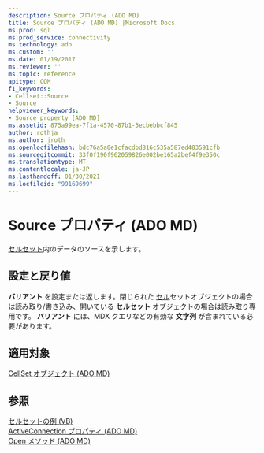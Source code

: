 ```yaml
---
description: Source プロパティ (ADO MD)
title: Source プロパティ (ADO MD) |Microsoft Docs
ms.prod: sql
ms.prod_service: connectivity
ms.technology: ado
ms.custom: ''
ms.date: 01/19/2017
ms.reviewer: ''
ms.topic: reference
apitype: COM
f1_keywords:
- Cellset::Source
- Source
helpviewer_keywords:
- Source property [ADO MD]
ms.assetid: 875a99ea-7f1a-4570-87b1-5ecbebbcf845
author: rothja
ms.author: jroth
ms.openlocfilehash: bdc76a5a0e1cfacdbd816c535a587ed483591cfb
ms.sourcegitcommit: 33f0f190f962059826e002be165a2bef4f9e350c
ms.translationtype: MT
ms.contentlocale: ja-JP
ms.lasthandoff: 01/30/2021
ms.locfileid: "99169699"
---
```

# <a name="source-property-ado-md"></a>Source プロパティ (ADO MD)
[セルセット](./cellset-object-ado-md.md)内のデータのソースを示します。  
  
## <a name="settings-and-return-values"></a>設定と戻り値  
 **バリアント** を設定または返します。閉じられた [セル](./cellset-object-ado-md.md)セットオブジェクトの場合は読み取り/書き込み、開いている **セルセット** オブジェクトの場合は読み取り専用です。 **バリアント** には、MDX クエリなどの有効な **文字列** が含まれている必要があります。  
  
## <a name="applies-to"></a>適用対象  
 [CellSet オブジェクト (ADO MD)](./cellset-object-ado-md.md)  
  
## <a name="see-also"></a>参照  
 [セルセットの例 (VB)](./cellset-example-vb.md)   
 [ActiveConnection プロパティ (ADO MD)](./activeconnection-property-ado-md.md)   
 [Open メソッド (ADO MD)](./open-method-ado-md.md)